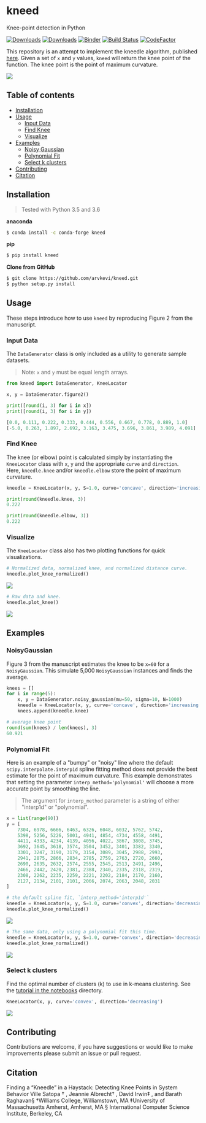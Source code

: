# kneed
 Knee-point detection in Python

[![Downloads](https://pepy.tech/badge/kneed)](https://pepy.tech/project/kneed) [![Downloads](https://pepy.tech/badge/kneed/week)](https://pepy.tech/project/kneed) [![Binder](https://mybinder.org/badge_logo.svg)](https://mybinder.org/v2/gh/arvkevi/kneed/master)  [![Build Status](https://travis-ci.com/arvkevi/kneed.svg?branch=master)](https://travis-ci.com/arvkevi/kneed) [![CodeFactor](https://www.codefactor.io/repository/github/arvkevi/kneed/badge)](https://www.codefactor.io/repository/github/arvkevi/kneed)

This repository is an attempt to implement the kneedle algorithm, published [here](https://www1.icsi.berkeley.edu/~barath/papers/kneedle-simplex11.pdf). Given a set of `x` and `y` values, `kneed` will return the knee point of the function. The knee point is the point of maximum curvature.

![](images/functions_args_summary.png)

## Table of contents
- [Installation](#installation)
- [Usage](#usage)
    * [Input Data](#input-data)
    * [Find Knee](#find-knee)
    * [Visualize](#visualize)
- [Examples](#examples)
    * [Noisy Gaussian](#noisygaussian)
    * [Polynomial Fit](#polynomial-fit)
    * [Select k clusters](#select-k-clusters)
- [Contributing](#contributing)
- [Citation](#citation)

## Installation  
> Tested with Python 3.5 and 3.6

**anaconda**
```bash
$ conda install -c conda-forge kneed
```

**pip**
```bash
$ pip install kneed
```

**Clone from GitHub**
```bash
$ git clone https://github.com/arvkevi/kneed.git
$ python setup.py install
```

## Usage
These steps introduce how to use `kneed` by reproducing Figure 2 from the manuscript.

### Input Data
The `DataGenerator` class is only included as a utility to generate sample datasets. 
>  Note: `x` and `y` must be equal length arrays.
```python
from kneed import DataGenerator, KneeLocator

x, y = DataGenerator.figure2()

print([round(i, 3) for i in x])
print([round(i, 3) for i in y])

[0.0, 0.111, 0.222, 0.333, 0.444, 0.556, 0.667, 0.778, 0.889, 1.0]
[-5.0, 0.263, 1.897, 2.692, 3.163, 3.475, 3.696, 3.861, 3.989, 4.091]
```

### Find Knee  
The knee (or elbow) point is calculated simply by instantiating the `KneeLocator` class with `x`, `y` and the appropriate `curve` and `direction`.  
Here, `kneedle.knee` and/or `kneedle.elbow` store the point of maximum curvature.

```python
kneedle = KneeLocator(x, y, S=1.0, curve='concave', direction='increasing')

print(round(kneedle.knee, 3))
0.222

print(round(kneedle.elbow, 3))
0.222
```

### Visualize
The `KneeLocator` class also has two plotting functions for quick visualizations.
```python
# Normalized data, normalized knee, and normalized distance curve.
kneedle.plot_knee_normalized()
```

![](images/figure2.knee.png)

```python
# Raw data and knee.
kneedle.plot_knee()
```

![](images/figure2.knee.raw.png)

## Examples
### NoisyGaussian
Figure 3 from the manuscript estimates the knee to be `x=60` for a `NoisyGaussian`.
This simulate 5,000 `NoisyGaussian` instances and finds the average.
```python
knees = []
for i in range(5):
    x, y = DataGenerator.noisy_gaussian(mu=50, sigma=10, N=1000)
    kneedle = KneeLocator(x, y, curve='concave', direction='increasing')
    knees.append(kneedle.knee)

# average knee point
round(sum(knees) / len(knees), 3)
60.921
```

### Polynomial Fit
Here is an example of a "bumpy" or "noisy" line where the default `scipy.interpolate.interp1d` spline fitting method does not provide the best estimate for the point of maximum curvature.
This example demonstrates that setting the parameter `interp_method='polynomial'` will choose a more accurate point by smoothing the line.
> The argument for `interp_method` parameter is a string of either "interp1d" or "polynomial".
```python
x = list(range(90))
y = [
    7304, 6978, 6666, 6463, 6326, 6048, 6032, 5762, 5742,
    5398, 5256, 5226, 5001, 4941, 4854, 4734, 4558, 4491,
    4411, 4333, 4234, 4139, 4056, 4022, 3867, 3808, 3745,
    3692, 3645, 3618, 3574, 3504, 3452, 3401, 3382, 3340,
    3301, 3247, 3190, 3179, 3154, 3089, 3045, 2988, 2993,
    2941, 2875, 2866, 2834, 2785, 2759, 2763, 2720, 2660,
    2690, 2635, 2632, 2574, 2555, 2545, 2513, 2491, 2496,
    2466, 2442, 2420, 2381, 2388, 2340, 2335, 2318, 2319,
    2308, 2262, 2235, 2259, 2221, 2202, 2184, 2170, 2160,
    2127, 2134, 2101, 2101, 2066, 2074, 2063, 2048, 2031
]

# the default spline fit, `interp_method='interp1d'`
kneedle = KneeLocator(x, y, S=1.0, curve='convex', direction='decreasing', interp_method='interp1d')
kneedle.plot_knee_normalized()
```
![](images/bumpy_line.png)

```python
# The same data, only using a polynomial fit this time.
kneedle = KneeLocator(x, y, S=1.0, curve='convex', direction='decreasing', interp_method='polynomial')
kneedle.plot_knee_normalized()
```
![](images/bumpy_line.smoothed.png)

### Select k clusters

Find the optimal number of clusters (k) to use in k-means clustering.
See the [tutorial in the notebooks](https://github.com/arvkevi/kneed/blob/master/notebooks/decreasing_function_walkthrough.ipynb) directory.

```python
KneeLocator(x, y, curve='convex', direction='decreasing')
```

![](images/knee.png)

## Contributing

Contributions are welcome, if you have suggestions or would like to make improvements please submit an issue or pull request.                             

## Citation

Finding a “Kneedle” in a Haystack:
Detecting Knee Points in System Behavior
Ville Satopa
†
, Jeannie Albrecht†
, David Irwin‡
, and Barath Raghavan§
†Williams College, Williamstown, MA
‡University of Massachusetts Amherst, Amherst, MA
§
International Computer Science Institute, Berkeley, CA

